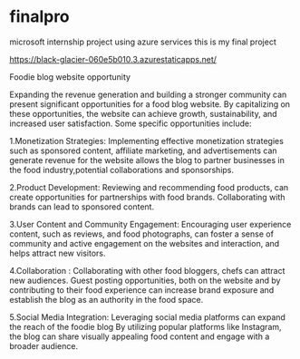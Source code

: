 # finalpro
microsoft internship project using azure services this is my final project

https://black-glacier-060e5b010.3.azurestaticapps.net/

Foodie blog website opportunity

Expanding the revenue generation and building a stronger community can present significant opportunities for a food blog website. By capitalizing on these opportunities, the website can achieve growth, sustainability, and increased user satisfaction. Some specific opportunities include:

1.Monetization Strategies: Implementing effective monetization strategies such as sponsored content, affiliate marketing, and advertisements can generate revenue for the website allows the blog to partner  businesses in the food industry,potential collaborations and sponsorships.

2.Product Development: Reviewing and recommending food products, can create opportunities for partnerships with food brands. Collaborating with brands can lead to sponsored content.

3.User Content and Community Engagement: Encouraging user experience content, such as  reviews, and food photographs, can foster a sense of community and active engagement on the websites and interaction, and helps attract new visitors.

4.Collaboration : Collaborating with other food bloggers, chefs can attract new audiences. Guest posting opportunities, both on the website and by contributing to their food experience can increase brand exposure and establish the blog as an authority in the food space.

5.Social Media Integration: Leveraging social media platforms can expand the reach of the foodie blog By utilizing popular platforms like Instagram, the blog can share visually appealing food content and engage with a broader audience.

